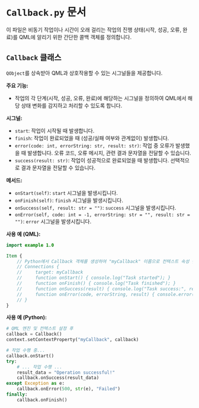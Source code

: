 # `Callback.py` 문서

이 파일은 비동기 작업이나 시간이 오래 걸리는 작업의 진행 상태(시작, 성공, 오류, 완료)를 QML에 알리기 위한 간단한 콜백 객체를 정의합니다.

## `Callback` 클래스

`QObject`를 상속받아 QML과 상호작용할 수 있는 시그널들을 제공합니다.

**주요 기능:**

*   작업의 각 단계(시작, 성공, 오류, 완료)에 해당하는 시그널을 정의하여 QML에서 해당 상태 변화를 감지하고 처리할 수 있도록 합니다.

**시그널:**

*   `start`: 작업이 시작될 때 발생합니다.
*   `finish`: 작업이 완료되었을 때 (성공/실패 여부와 관계없이) 발생합니다.
*   `error(code: int, errorString: str, result: str)`: 작업 중 오류가 발생했을 때 발생합니다. 오류 코드, 오류 메시지, 관련 결과 문자열을 전달할 수 있습니다.
*   `success(result: str)`: 작업이 성공적으로 완료되었을 때 발생합니다. 선택적으로 결과 문자열을 전달할 수 있습니다.

**메서드:**

*   `onStart(self)`: `start` 시그널을 발생시킵니다.
*   `onFinish(self)`: `finish` 시그널을 발생시킵니다.
*   `onSuccess(self, result: str = "")`: `success` 시그널을 발생시킵니다.
*   `onError(self, code: int = -1, errorString: str = "", result: str = "")`: `error` 시그널을 발생시킵니다.

**사용 예 (QML):**

```qml
import example 1.0

Item {
    // Python에서 Callback 객체를 생성하여 "myCallback" 이름으로 컨텍스트 속성 설정 필요
    // Connections {
    //     target: myCallback
    //     function onStart() { console.log("Task started"); }
    //     function onFinish() { console.log("Task finished"); }
    //     function onSuccess(result) { console.log("Task success:", result); }
    //     function onError(code, errorString, result) { console.error("Task error:", code, errorString, result); }
    // }
}
```

**사용 예 (Python):**

```python
# QML 엔진 및 컨텍스트 설정 후
callback = Callback()
context.setContextProperty("myCallback", callback)

# 작업 수행 중...
callback.onStart()
try:
    # ... 작업 수행 ...
    result_data = "Operation successful!"
    callback.onSuccess(result_data)
except Exception as e:
    callback.onError(500, str(e), "Failed")
finally:
    callback.onFinish()
``` 